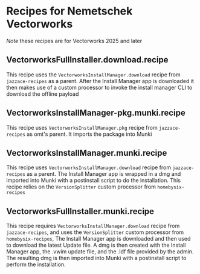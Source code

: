 # Recipes for Nemetschek Vectorworks

*Note* these recipes are for Vectorworks 2025 and later


## VectorworksFullInstaller.download.recipe

This recipe uses the `VectorworksInstallManager.download` recipe from `jazzace-recipes` as a parent.  After the Install Manager app is downloaded it then makes use of a custom processor to invoke the install manager CLI to download the offline payload


## VectorworksInstallManager-pkg.munki.recipe

This recipe uses `VectorworksInstallManager.pkg` recipe from `jazzace-recipes` as omt's parent.  It imports the package into Munki


## VectorworksInstallManager.munki.recipe

This recipe uses `VectorworksInstallManager.download` recipe from `jazzace-recipes` as a parent. The Install Manager app is wrapped in a dmg and imported into Munki with a postinstall script to do the installation.  This recipe relies on the `VersionSplitter` custom processor from `homebysix-recipes` 

## VectorworksFullInstaller.munki.recipe

This recipe requires `VectorworksInstallManager.download` recipe from `jazzace-recipes`, and uses the `VersionSplitter` custom processor from `homebysix-recipes`,  The Install Manager app is downloaded and then used to download the latest Update file.  A dmg is then created with the Install Manager app, the .vwim update file, and the .ldf file provided by the admin.  The resulting dmg is then imported into Munki with a postinstall script to perform the installation.  